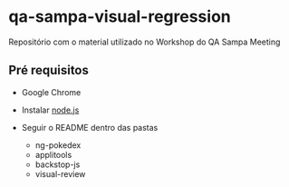 # qa-sampa-visual-regression
Repositório com o material utilizado no Workshop do QA Sampa Meeting

## Pré requisitos

- Google Chrome

- Instalar [node.js](https://nodejs.org/en/download/package-manager/)

- Seguir o README dentro das pastas
   - ng-pokedex
   - applitools
   - backstop-js
   - visual-review
